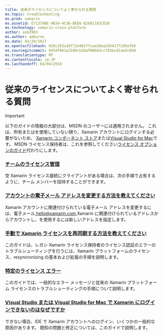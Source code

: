 ```yaml
---
title: 従来のライセンスについてよく寄せられる質問
ms.topic: troubleshooting
ms.prod: xamarin
ms.assetid: E7137ABE-9B34-4C36-BEE6-B2601183CD38
ms.technology: xamarin-cross-platform
author: asb3993
ms.author: amburns
ms.date: 03/29/2017
ms.openlocfilehash: 020c263a18f72e9837fcaa3dea2d54177245efb8
ms.sourcegitcommit: 945df041e2180cb20af08b83cc703ecd1aedc6b0
ms.translationtype: MT
ms.contentlocale: ja-JP
ms.lasthandoff: 04/04/2018
---
```

# <a name="legacy-license-frequently-asked-questions"></a>従来のライセンスについてよく寄せられる質問

> [!IMPORTANT]
> 以下のガイドの情報の大部分は、MSDN のユーザーには適用されません。 これは、所有またはを使用していない限り、Xamarin アカウントにログインする必要がないため、 [Xamarin コンポーネント ストア](https://components.xamarin.com/)または[Visual Studio for Mac](~/cross-platform/get-started/requirements.md)です。 MSDN ライセンス保持者は、これを参照してください[ライセンス オプションのガイド](~/cross-platform/get-started/requirements.md)代わりにします。


### <a name="team-license-managementteam-managementmd"></a>[チームのライセンス管理](team-management.md)
空 Xamarin ライセンス接続にクライアントがある場合は、次の手順で占有するように、チーム メンバーを招待することができます。

### <a name="how-do-i-change-my-accounts-email-addresschange-emailmd"></a>[アカウントの電子メール アドレスを変更する方法を教えてください](change-email.md)
Xamarin アカウントに関連付けられている電子メール アドレスを変更するには、電子メール[ hello@xamarin.com ](mailto:hello@xamarin.com) Xamarin に関連付けられているアドレスからアカウントし、を使用するには新しいアドレスを指定します。 

### <a name="how-do-i-manually-resynchronize-xamarin-licensesresync-licensesmd"></a>[手動で Xamarin ライセンスを再同期する方法を教えてください](resync-licenses.md)
このガイドは、レガシ Xamarin ライセンス保持者のライセンス認証のエラーのトラブルシューティングを行うには、Xamarin プラットフォームのライセンス、resyncronizing の基本および拡張の手順を説明します。

### <a name="some-specific-licensing-errorslicensing-errorsmd"></a>[特定のライセンス エラー](licensing-errors.md)
このガイドでは、一般的なエラー メッセージと従来の Xamarin プラットフォーム ライセンスのトラブルシューティングの手順について説明します。

### <a name="why-cant-i-log-into-xamarin-in-visual-studio-or-visual-studio-for-maclogin-troubleshootingmd"></a>[Visual Studio または Visual Studio for Mac で Xamarin にログインできないのはなぜですか](login-troubleshooting.md)
できない場合、IDE で Xamarin アカウントへのログイン、いくつかの一般的な原因があります。 既知の問題と修正については、このガイドで説明します。
